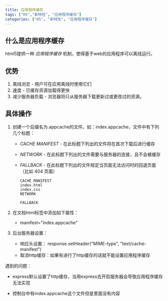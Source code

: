 ```yaml
---
title: 应用程序缓存 
tags: ["H5","新特性", "应用程序缓存"]
categories: ["H5", "新特性", "应用程序缓存"]
---
```


## 什么是应用程序缓存

html5提供一种 *应用程序缓存* 机制，使得基于web的应用程序可以离线运行。 

## 优势

1. 离线浏览 - 用户可在应用离线时使用它们
2. 速度 - 已缓存资源加载得更快
3. 减少服务器负载 - 浏览器将只从服务器下载更新过或更改过的资源。

## 具体操作

1. 创建一个后缀名为.appcache的文件。如：index.appcache，文件中有下列几个标题：

   - *CACHE MANIFEST* - 在此标题下列出的文件将在首次下载后进行缓存

   - *NETWORK* - 在此标题下列出的文件需要与服务器的连接，且不会被缓存

   - *FALLBACK* - 在此标题下列出的文件规定当页面无法访问时的回退页面（比如 404 页面）

     ```
     CACHE MANIFEST
     index.html
     index.css
     NETWORK
      
     FALLBACK
     ```

2. 在文档html标签中添加如下属性：

   - manifest="index.appcache"

3. 后台服务器设置：

   - 响应头设置： response.setHeader("MIME-type", "text/cache-manifest") 
   - 取消http缓存：如果有进行了http缓存的话就不能设置应用程序缓存

<!--more-->

遇到的问题：

- express默认设置了http缓存，当用express去开启服务器会导致应用程序缓存无法实现

- 控制台中有index.appcache这个文件但是里面没有内容

  